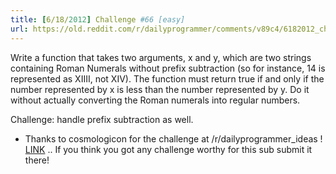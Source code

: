 ```yaml
---
title: [6/18/2012] Challenge #66 [easy]
url: https://old.reddit.com/r/dailyprogrammer/comments/v89c4/6182012_challenge_66_easy/
---
```


Write a function that takes two arguments, x and y, which are two strings containing Roman Numerals without prefix subtraction (so for instance, 14 is represented as XIIII, not XIV). The function must return true if and only if the number represented by x is less than the number represented by y. Do it without actually converting the Roman numerals into regular numbers.

Challenge: handle prefix subtraction as well.

* Thanks to cosmologicon for the challenge at /r/dailyprogrammer_ideas ! [LINK](http://www.reddit.com/r/dailyprogrammer_ideas/comments/u983p/easy_comparing_roman_numerals/) .. If you think you got any challenge worthy for this sub submit it there!

